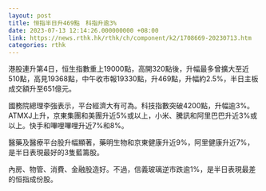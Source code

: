```yaml
---
layout: post
title: 恒指半日升469點　科指升逾3%
date: 2023-07-13 12:14:26.000000000 +08:00
link: https://news.rthk.hk/rthk/ch/component/k2/1708669-20230713.htm
categories: rthk
---
```


港股連升第4日，恒生指數重上19000點，高開320點後，升幅最多曾擴大至近510點，高見19368點，中午收市報19330點，升469點，升幅約2.5%，半日主板成交額升至651億元。

國務院總理李強表示，平台經濟大有可為。科技指數突破4200點，升幅逾3%。ATMXJ上升，京東集團和美團升近5%或以上，小米、騰訊和阿里巴巴升近3%或以上。快手和嗶哩嗶哩升近7%和8%。

醫藥及醫療平台股升幅顯著，藥明生物和京東健康升近9%，阿里健康升近7%，是半日表現最好的3隻藍籌股。

內房、物管、消費、金融股造好。不過，信義玻璃逆市跌逾1%，是半日表現最差的恒指成份股。
